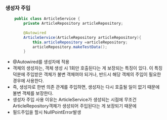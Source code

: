 ### 생성자 주입

```java
    public class ArticleService {   
     	private ArticleRepository articleRepository;
	
        @Autowired
        ArticleService(ArticleRepository articleRepository){
            this.articleRepository =articleRepository;
            articleRepository.makeTestData();
        }	
```

- @Autowired를 생성자에 적용 
- 객체의 생성자는, 객체 생성 시 1회만 호출된다는 게 보장되는 특징이 있다.
  이 특징 덕분에 주입받은 객체가 불변 객체여야 되거나, 반드시 해당 객체의 주입이 필요한 경우에 사용한다.
- 즉, 생성자로 한번 의존 관계를 주입하면, 생성자는 다시 호출될 일이 없기 때문에 불변 객체를 보장한다.
- 생성자 주입 사용 이유는 ArticleService가 생성되는 시점에 무조건 ArticleRepository객체가 생성되어 주입된다는 게 보장되기 때문에
- 필드주입을 할시 NullPointError발생